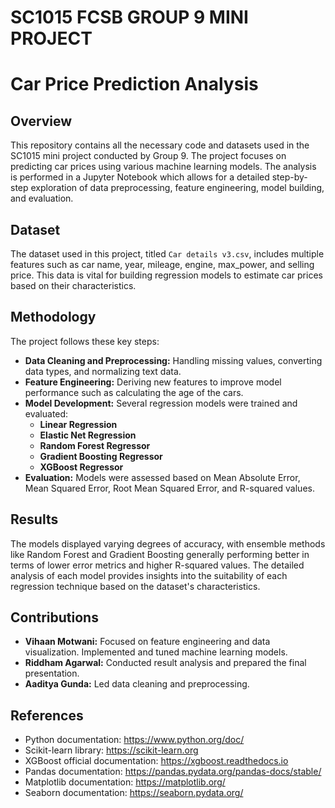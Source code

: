 # SC1015 FCSB GROUP 9 MINI PROJECT

# Car Price Prediction Analysis

## Overview
This repository contains all the necessary code and datasets used in the SC1015 mini project conducted by Group 9. The project focuses on predicting car prices using various machine learning models. The analysis is performed in a Jupyter Notebook which allows for a detailed step-by-step exploration of data preprocessing, feature engineering, model building, and evaluation.

## Dataset
The dataset used in this project, titled `Car details v3.csv`, includes multiple features such as car name, year, mileage, engine, max_power, and selling price. This data is vital for building regression models to estimate car prices based on their characteristics.

## Methodology
The project follows these key steps:
- **Data Cleaning and Preprocessing:** Handling missing values, converting data types, and normalizing text data.
- **Feature Engineering:** Deriving new features to improve model performance such as calculating the age of the cars.
- **Model Development:** Several regression models were trained and evaluated:
  - **Linear Regression**
  - **Elastic Net Regression**
  - **Random Forest Regressor**
  - **Gradient Boosting Regressor**
  - **XGBoost Regressor**
- **Evaluation:** Models were assessed based on Mean Absolute Error, Mean Squared Error, Root Mean Squared Error, and R-squared values.

## Results
The models displayed varying degrees of accuracy, with ensemble methods like Random Forest and Gradient Boosting generally performing better in terms of lower error metrics and higher R-squared values. The detailed analysis of each model provides insights into the suitability of each regression technique based on the dataset's characteristics.

## Contributions
- **Vihaan Motwani:** Focused on feature engineering and data visualization. Implemented and tuned machine learning models.
- **Riddham Agarwal:** Conducted result analysis and prepared the final presentation.
- **Aaditya Gunda:** Led data cleaning and preprocessing.

## References
- Python documentation: https://www.python.org/doc/
- Scikit-learn library: https://scikit-learn.org
- XGBoost official documentation: https://xgboost.readthedocs.io
- Pandas documentation: https://pandas.pydata.org/pandas-docs/stable/
- Matplotlib documentation: https://matplotlib.org/
- Seaborn documentation: https://seaborn.pydata.org/
